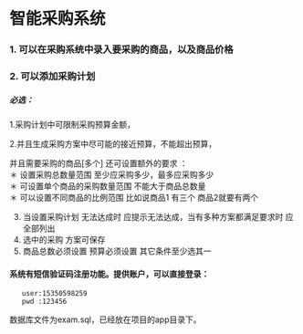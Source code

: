 # 智能采购系统  
### 1. 可以在采购系统中录入要采购的商品，以及商品价格       
### 2. 可以添加采购计划   
##### 必选：  
 1.采购计划中可限制采购预算金额，   
 
 2.并且生成采购方案中尽可能的接近预算，不能超出预算，
 
 并且需要采购的商品[多个] 还可设置额外的要求 ：     
＊ 设置采购总数量范围  至少应采购多少，最多应采购多少       
＊ 可设置单个商品的采购数量范围 不能大于商品总数量       
＊ 可以设置不同商品的比例范围 比如说商品1 有三个 商品2就要有两个   
   
3. 当设置采购计划 无法达成时 应提示无法达成，当有多种方案都满足要求时 应全部列出  
4. 选中的采购 方案可保存 
5. 商品总数必须设置 预算必须设置 其它条件至少选其一

     


     
#### 系统有短信验证码注册功能。提供账户，可以直接登录：
   
       user:15350598259
       pwd :123456
       
数据库文件为exam.sql，已经放在项目的app目录下。